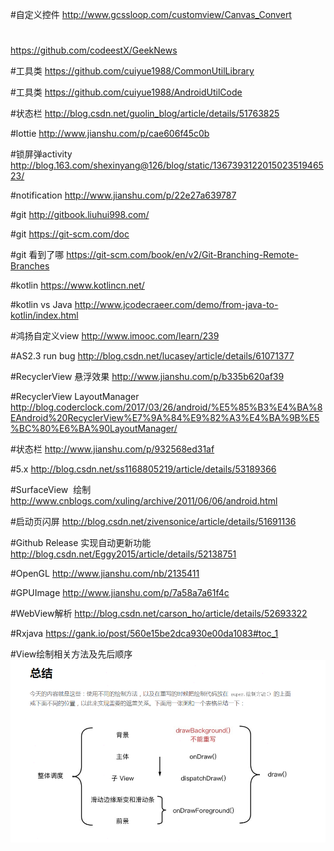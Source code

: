 
#自定义控件
http://www.gcssloop.com/customview/Canvas_Convert

#
https://github.com/codeestX/GeekNews

#工具类
https://github.com/cuiyue1988/CommonUtilLibrary

#工具类
https://github.com/cuiyue1988/AndroidUtilCode

#状态栏
http://blog.csdn.net/guolin_blog/article/details/51763825

#lottie
http://www.jianshu.com/p/cae606f45c0b

#锁屏弹activity
http://blog.163.com/shexinyang@126/blog/static/136739312201502351946523/

#notification
http://www.jianshu.com/p/22e27a639787

#git
http://gitbook.liuhui998.com/

#git
https://git-scm.com/doc

#git 看到了哪
https://git-scm.com/book/en/v2/Git-Branching-Remote-Branches

#kotlin
https://www.kotlincn.net/

#kotlin vs Java
http://www.jcodecraeer.com/demo/from-java-to-kotlin/index.html

#鸿扬自定义view
http://www.imooc.com/learn/239


#AS2.3 run bug
http://blog.csdn.net/lucasey/article/details/61071377

#RecyclerView 悬浮效果
http://www.jianshu.com/p/b335b620af39

#RecyclerView LayoutManager
http://blog.coderclock.com/2017/03/26/android/%E5%85%B3%E4%BA%8EAndroid%20RecyclerView%E7%9A%84%E9%82%A3%E4%BA%9B%E5%BC%80%E6%BA%90LayoutManager/

#状态栏
http://www.jianshu.com/p/932568ed31af

#5.x
http://blog.csdn.net/ss1168805219/article/details/53189366

#SurfaceView  绘制
http://www.cnblogs.com/xuling/archive/2011/06/06/android.html

#启动页闪屏
http://blog.csdn.net/zivensonice/article/details/51691136

#Github Release 实现自动更新功能
http://blog.csdn.net/Eggy2015/article/details/52138751

#OpenGL
http://www.jianshu.com/nb/2135411

#GPUImage
http://www.jianshu.com/p/7a58a7a61f4c

#WebView解析
http://blog.csdn.net/carson_ho/article/details/52693322

#Rxjava
https://gank.io/post/560e15be2dca930e00da1083#toc_1

#View绘制相关方法及先后顺序
![View绘制相关方法及先后顺序](_hencoder_view_draw.png)
